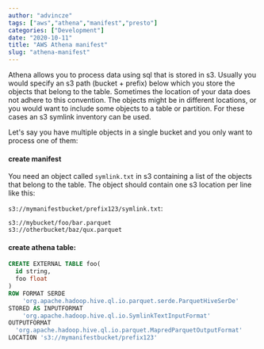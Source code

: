 ```yaml
---
author: "advincze"
tags: ["aws","athena","manifest","presto"]
categories: ["Development"]
date: "2020-10-11"
title: "AWS Athena manifest"
slug: "athena-manifest"
---
```


Athena allows you to process data using sql that is stored in s3. Usually you would specify an s3 path (bucket + prefix) below which you store the objects that belong to the table. Sometimes the location of your data does not adhere to this convention.  The objects might be in different locations, or you would want to include some objects to a table or partition. For these cases an s3 symlink inventory can be used.

Let's say you have multiple objects in a single bucket and you only want to process one of them:

#### create manifest

You need an object called `symlink.txt` in s3 containing a list of the objects that belong to the table. The object should contain one s3 location per line like this:

`s3://mymanifestbucket/prefix123/symlink.txt`:

```
s3://mybucket/foo/bar.parquet
s3://otherbucket/baz/qux.parquet
```

#### create athena table:

```sql
CREATE EXTERNAL TABLE foo(
  id string,
  foo float
)
ROW FORMAT SERDE 
    'org.apache.hadoop.hive.ql.io.parquet.serde.ParquetHiveSerDe' 
STORED AS INPUTFORMAT 
    'org.apache.hadoop.hive.ql.io.SymlinkTextInputFormat'
OUTPUTFORMAT 
  'org.apache.hadoop.hive.ql.io.parquet.MapredParquetOutputFormat'
LOCATION 's3://mymanifestbucket/prefix123'
```


